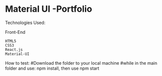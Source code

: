 # Material UI -Portfolio

Technologies Used:

Front-End

    HTML5
    CSS3
    React.js
    Material-UI

How to test:
#Download the folder to your local machine
#while in the main folder and use: npm install, then use npm start
